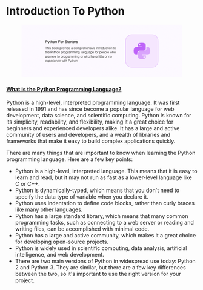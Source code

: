 # Introduction To Python

<figure><img src="../.gitbook/assets/1 (1).png" alt=""><figcaption></figcaption></figure>

#### [What is the Python Programming Language?](broken-reference) <a href="#what-is-the-python-programming-language" id="what-is-the-python-programming-language"></a>

Python is a high-level, interpreted programming language. It was first released in 1991 and has since become a popular language for web development, data science, and scientific computing. Python is known for its simplicity, readability, and flexibility, making it a great choice for beginners and experienced developers alike. It has a large and active community of users and developers, and a wealth of libraries and frameworks that make it easy to build complex applications quickly.

There are many things that are important to know when learning the Python programming language. Here are a few key points:

* Python is a high-level, interpreted language. This means that it is easy to learn and read, but it may not run as fast as a lower-level language like C or C++.
* Python is dynamically-typed, which means that you don't need to specify the data type of variable when you declare it.
* Python uses indentation to define code blocks, rather than curly braces like many other languages.
* Python has a large standard library, which means that many common programming tasks, such as connecting to a web server or reading and writing files, can be accomplished with minimal code.
* Python has a large and active community, which makes it a great choice for developing open-source projects.
* Python is widely used in scientific computing, data analysis, artificial intelligence, and web development.
* There are two main versions of Python in widespread use today: Python 2 and Python 3. They are similar, but there are a few key differences between the two, so it's important to use the right version for your project.

